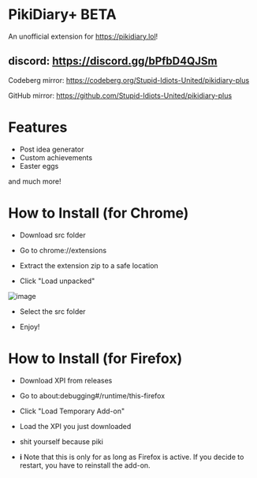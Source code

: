 # PikiDiary+ BETA 
An unofficial extension for https://pikidiary.lol!
## discord: https://discord.gg/bPfbD4QJSm

Codeberg mirror: https://codeberg.org/Stupid-Idiots-United/pikidiary-plus

GitHub mirror: https://github.com/Stupid-Idiots-United/pikidiary-plus
# Features
- Post idea generator
- Custom achievements
- Easter eggs
  
and much more!
# How to Install (for Chrome)
- Download src folder

- Go to chrome://extensions

- Extract the extension zip to a safe location

- Click "Load unpacked"

![image](https://github.com/user-attachments/assets/21ce1512-68a2-4f82-9a9e-741147101c5b)

- Select the src folder

- Enjoy!

# How to Install (for Firefox)
- Download XPI from releases

- Go to about:debugging#/runtime/this-firefox

- Click "Load Temporary Add-on"

- Load the XPI you just downloaded

- shit yourself because piki

- **i** Note that this is only for as long as Firefox is active. If you decide to restart, you have to reinstall the add-on.
